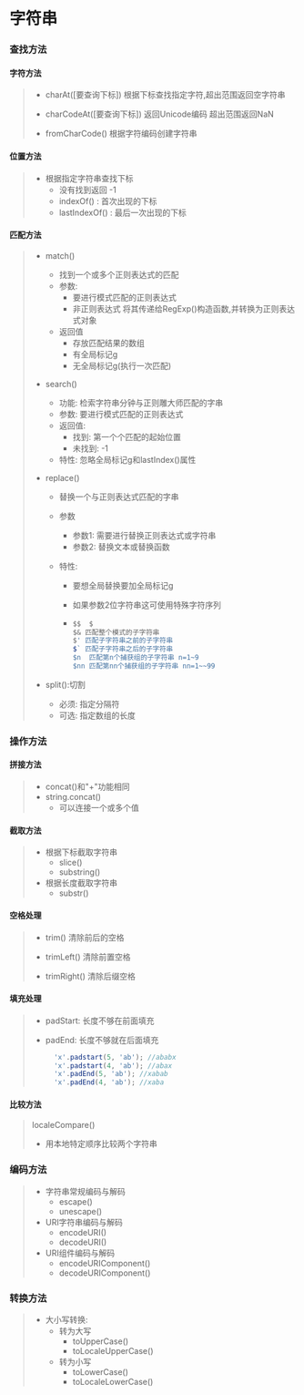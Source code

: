 # 字符串

### 查找方法

#### 字符方法

> - charAt([要查询下标])    根据下标查找指定字符,超出范围返回空字符串
>
> - charCodeAt([要查询下标])     返回Unicode编码  超出范围返回NaN
>
> - fromCharCode()                根据字符编码创建字符串

#### 位置方法

> - 根据指定字符串查找下标
>   - 没有找到返回 -1
>   - indexOf()    : 首次出现的下标
>   - lastIndexOf() : 最后一次出现的下标

#### 匹配方法

> - match()
>
>   - 找到一个或多个正则表达式的匹配
>   - 参数:
>     - 要进行模式匹配的正则表达式
>     - 非正则表达式 将其传递给RegExp()构造函数,并转换为正则表达式对象
>   - 返回值
>     - 存放匹配结果的数组
>     - 有全局标记g
>     - 无全局标记g(执行一次匹配)
>
> - search()
>
>   - 功能: 检索字符串分钟与正则雕大师匹配的字串
>   - 参数: 要进行模式匹配的正则表达式
>   - 返回值:
>     - 找到: 第一个个匹配的起始位置
>     - 未找到: -1
>   - 特性: 忽略全局标记g和lastIndex()属性
>
> - replace()
>
>   - 替换一个与正则表达式匹配的字串
>
>   - 参数
>
>     - 参数1: 需要进行替换正则表达式或字符串
>     - 参数2: 替换文本或替换函数
>
>   - 特性:
>
>     - 要想全局替换要加全局标记g
>
>     - 如果参数2位字符串这可使用特殊字符序列
>
>     - ```js
>       $$  $
>       $& 匹配整个模式的子字符串
>       $' 匹配子字符串之前的子字符串
>       $` 匹配子字符串之后的子字符串
>       $n  匹配第n个捕获组的子字符串 n=1~9
>       $nn 匹配第nn个捕获组的子字符串 nn=1~~99
>       ```
>
> - split():切割
>
>   - 必须: 指定分隔符
>   - 可选: 指定数组的长度

### 操作方法

#### 拼接方法

> - concat()和"+"功能相同
> - string.concat()
>   - 可以连接一个或多个值

#### 截取方法

> - 根据下标截取字符串
>   - slice()
>   - substring()
> - 根据长度截取字符串
>   - substr()

#### 空格处理

> - trim() 清除前后的空格
>
> - trimLeft() 清除前置空格
>
> - trimRight() 清除后缀空格

#### 填充处理

> - padStart: 长度不够在前面填充
>
> - padEnd: 长度不够就在后面填充
>
>   ```javascript
>     'x'.padstart(5, 'ab'); //ababx
>     'x'.padstart(4, 'ab'); //abax
>     'x'.padEnd(5, 'ab'); //xabab
>     'x'.padEnd(4, 'ab'); //xaba
>   ```

#### 比较方法

> localeCompare()
>
> - 用本地特定顺序比较两个字符串

### 编码方法

> - 字符串常规编码与解码
>   - escape()
>   - unescape()
> - URI字符串编码与解码
>   - encodeURI()
>   - decodeURI()
> - URI组件编码与解码
>   - encodeURIComponent()
>   - decodeURIComponent()

### 转换方法

> - 大小写转换:
>   - 转为大写
>     - toUpperCase()
>     - toLocaleUpperCase()
>   - 转为小写
>     - toLowerCase()
>     - toLocaleLowerCase()
